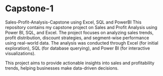 # Capstone-1
Sales-Profit-Analysis-Capstone using Excel, SQL and PowerBI
This repository contains my capstone project on Sales and Profit Analysis using Power BI, SQL, and Excel. The project focuses on analyzing sales trends, profit distribution, discount strategies, and segment-wise performance using real-world data. The analysis was conducted through Excel (for initial exploration), SQL (for database querying), and Power BI (for interactive visualizations).

This project aims to provide actionable insights into sales and profitability trends, helping businesses make data-driven decisions.
